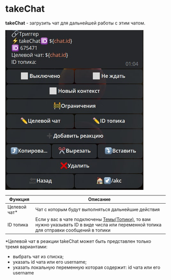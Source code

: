# takeChat
**takeChat** - загрузить чат для дальнейшей работы с этим чатом.

![](./1.jpg)

| Функция | Описание |
| --- | --- |
| Целевой чат* | Чат с которым будут выполняться дальнейшие действия |
| ID топика | Если у вас в чате подключены [Темы(Топики)](/admin/topic/), то вам нужно указывать ID в виде числа или переменной топика для отправки сообщений в топики |

*Целевой чат в реакции takeChat может быть представлен только тремя вариантами:
* выбрать чат из списка;
* указать id чата или его username;
* указать локальную переменную которая содержит: id чата или его username